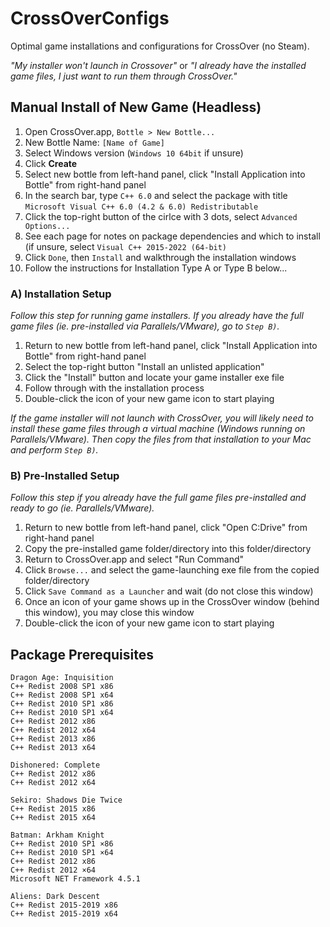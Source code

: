 # CrossOverConfigs
Optimal game installations and configurations for CrossOver (no Steam).

<i>"My installer won't launch in Crossover"</i> or <i>"I already have the installed game files, I just want to run them through CrossOver."</i>

## Manual Install of New Game (Headless)

1. Open CrossOver.app, `Bottle > New Bottle...`
2. New Bottle Name: `[Name of Game]`
3. Select Windows version (`Windows 10 64bit` if unsure)
4. Click **Create**
5. Select new bottle from left-hand panel, click "Install Application into Bottle" from right-hand panel
6. In the search bar, type `C++ 6.0` and select the package with title `Microsoft Visual C++ 6.0 (4.2 & 6.0) Redistributable`
7. Click the top-right button of the cirlce with 3 dots, select `Advanced Options...`
8. See each page for notes on package dependencies and which to install (if unsure, select `Visual C++ 2015-2022 (64-bit)`
9. Click `Done`, then `Install` and walkthrough the installation windows
10. Follow the instructions for Installation Type A or Type B below...

### A) Installation Setup
<i>Follow this step for running game installers. If you already have the full game files (ie. pre-installed via Parallels/VMware), go to `Step B)`.</i>
1. Return to new bottle from left-hand panel, click "Install Application into Bottle" from right-hand panel
2. Select the top-right button "Install an unlisted application"
3. Click the "Install" button and locate your game installer exe file
4. Follow through with the installation process
5. Double-click the icon of your new game icon to start playing

<i>If the game installer will not launch with CrossOver, you will likely need to install these game files through a virtual machine (Windows running on Parallels/VMware). Then copy the files from that installation to your Mac and perform `Step B)`.</i>

### B) Pre-Installed Setup
<i>Follow this step if you already have the full game files pre-installed and ready to go (ie. Parallels/VMware).</i>
1. Return to new bottle from left-hand panel, click "Open C:Drive" from right-hand panel
2. Copy the pre-installed game folder/directory into this folder/directory
3. Return to CrossOver.app and select "Run Command"
4. Click `Browse...` and select the game-launching exe file from the copied folder/directory
5. Click `Save Command as a Launcher` and wait (do not close this window)
6. Once an icon of your game shows up in the CrossOver window (behind this window), you may close this window
7. Double-click the icon of your new game icon to start playing


## Package Prerequisites
```
Dragon Age: Inquisition
C++ Redist 2008 SP1 x86
C++ Redist 2008 SP1 x64
C++ Redist 2010 SP1 x86
C++ Redist 2010 SP1 x64
C++ Redist 2012 x86
C++ Redist 2012 x64
C++ Redist 2013 x86
C++ Redist 2013 x64

Dishonered: Complete
C++ Redist 2012 x86
C++ Redist 2012 x64

Sekiro: Shadows Die Twice
C++ Redist 2015 x86
C++ Redist 2015 x64

Batman: Arkham Knight
C++ Redist 2010 SP1 ×86
C++ Redist 2010 SP1 ×64
C++ Redist 2012 x86
C++ Redist 2012 ×64
Microsoft NET Framework 4.5.1

Aliens: Dark Descent
C++ Redist 2015-2019 x86
C++ Redist 2015-2019 x64
```

